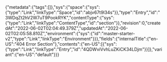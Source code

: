 {"metadata":{"tags":[]},"sys":{"space":{"sys":{"type":"Link","linkType":"Space","id":"abjv67t9l34s"}},"type":"Entry","id":"3WDqZt2hV2W7uT9PookRYK","contentType":{"sys":{"type":"Link","linkType":"ContentType","id":"section"}},"revision":0,"createdAt":"2022-06-02T02:04:49.379Z","updatedAt":"2022-06-02T02:05:58.810Z","environment":{"sys":{"id":"master-starter-v2","type":"Link","linkType":"Environment"}}},"fields":{"internalTitle":{"en-US":"404 Error Section"},"contents":{"en-US":[{"sys":{"type":"Link","linkType":"Entry","id":"4QDWviVvhLuZKiCK34LDjm"}}]},"variant":{"en-US":"default"}}}